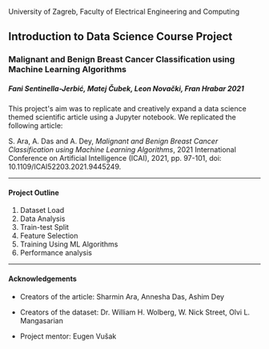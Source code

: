 University of Zagreb, Faculty of Electrical Engineering and Computing

## Introduction to Data Science Course Project
### Malignant and Benign Breast Cancer Classification using Machine Learning Algorithms

##### Fani Sentinella-Jerbić, Matej Čubek, Leon Novački, Fran Hrabar 2021


This project's aim was to replicate and creatively expand a data science themed scientific article using a Jupyter notebook. We replicated the following article:

S. Ara, A. Das and A. Dey, _Malignant and Benign Breast Cancer Classification using Machine Learning Algorithms_, 2021 International Conference on Artificial Intelligence (ICAI), 2021, pp. 97-101, doi: 10.1109/ICAI52203.2021.9445249.

---

#### Project Outline
1. Dataset Load
2. Data Analysis
3. Train-test Split
4. Feature Selection
5. Training Using ML Algorithms
7. Performance analysis

---

#### Acknowledgements

- Creators of the article: Sharmin Ara, Annesha Das, Ashim Dey

- Creators of the dataset: Dr. William H. Wolberg, W. Nick Street, Olvi L. Mangasarian

- Project mentor: Eugen Vušak
